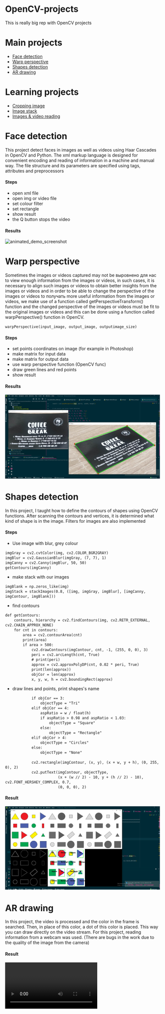 # OpenCV-projects
This is really big rep with OpenCV projects

# Main projects
* [Face detection](https://github.com/MustafaNatur/OpenCV-projects#Face-detection)
* [Warp perspective](https://github.com/MustafaNatur/OpenCV-projects#Warp-perspective)
* [Shapes detection](https://github.com/MustafaNatur/OpenCV-projects#Shapes-detection)
* [AR drawing](https://github.com/MustafaNatur/OpenCV-projects#AR-drawing)

# Learning projects
* [Cropping image](https://github.com/MustafaNatur/OpenCV-projects#Cropping-image)
* [Image stack](https://github.com/MustafaNatur/OpenCV-projects#Image-stack)
* [Images & video reading](https://github.com/MustafaNatur/OpenCV-projects#Images-&-video-reading)

# Face detection

This project detect faces in images as well as videos using Haar Cascades in OpenCV and Python.
The xml markup language is designed for convenient encoding and reading of information in a machine and manual way. The file structure and its parameters are specified using tags, attributes and preprocessors

#### Steps

* open xml file
* open img or video file
* set colour filter
* set rectangle
* show result
* the Q button stops the video

#### Results

![animated_demo_screenshot](/Materials/Face_detection_video.gif)

# Warp perspective

Sometimes the images or videos captured may not be выровнено для нас to view enough information from the images or videos, in such cases, it is necessary to align such images or videos to obtain better insights from the images or videos and in order to be able to change the perspective of the images or videos to получать more useful information from the images or videos, we make use of a function called getPerspectiveTransform() function and the changed perspective of the images or videos must be fit to the original images or videos and this can be done using a function called warpPerspective() function in OpenCV.

```
warpPerspective(input_image, output_image, outputimage_size)
```
#### Steps

* set points coordinates on image (for example in Photoshop)
* make matrix for input data
* make matrix for output data
* use warp perspective function (OpenCV func)
* draw green lines and red points
* show result

#### Results

![animated_demo_screenshot](/Materials/Warp_perspective.jpg)

# Shapes detection

In this project, I taught how to define the contours of shapes using OpenCV functions. After scanning the contours and vertices, it is determined what kind of shape is in the image. Filters for images are also implemented

#### Steps

* Use image with blur, grey colour 
 ```
imgGray = cv2.cvtColor(img, cv2.COLOR_BGR2GRAY)
imgBlur = cv2.GaussianBlur(imgGray, (7, 7), 1)
imgCanny = cv2.Canny(imgBlur, 50, 50)
getContours(imgCanny)
 ```
* make stack with our images
```
imgBlank = np.zeros_like(img)
imgStack = stackImages(0.8, ([img, imgGray, imgBlur], [imgCanny, imgContour, imgBlank]))
```
* find contours
```
def getContours:
    contours, hierarchy = cv2.findContours(img, cv2.RETR_EXTERNAL, cv2.CHAIN_APPROX_NONE)
    for cnt in contours:
        area = cv2.contourArea(cnt)
        print(area)
        if area > 500:
            cv2.drawContours(imgContour, cnt, -1, (255, 0, 0), 3)
            peri = cv2.arcLength(cnt, True)
            # print(peri)
            approx = cv2.approxPolyDP(cnt, 0.02 * peri, True)
            print(len(approx))
            objCor = len(approx)
            x, y, w, h = cv2.boundingRect(approx)

```
* draw lines and points, print shapes's name
```
            if objCor == 3:
                objectType = "Tri"
            elif objCor == 4:
                aspRatio = w / float(h)
                if aspRatio > 0.98 and aspRatio < 1.03:
                    objectType = "Square"
                else:
                    objectType = "Rectangle"
            elif objCor > 4:
                objectType = "Circles"
            else:
                objectType = "None"

            cv2.rectangle(imgContour, (x, y), (x + w, y + h), (0, 255, 0), 2)
            cv2.putText(imgContour, objectType,
                        (x + (w // 2) - 10, y + (h // 2) - 10), cv2.FONT_HERSHEY_COMPLEX, 0.7,
                        (0, 0, 0), 2)
```

#### Result

![animated_demo_screenshot](/Materials/Shapes_detection.jpg)


# AR drawing

In this project, the video is processed and the color in the frame is searched. Then, in place of this color, a dot of this color is placed. This way you can draw directly on the video stream. For this project, reading information from a webcam was used. (There are bugs in the work due to the quality of the image from the camera)

#### Result
![animated_demo_screenshot](/Materials/Drawing.mp4)
